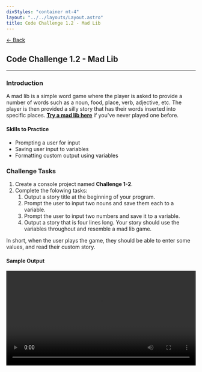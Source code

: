 ```yaml
---
divStyles: "container mt-4"
layout: "../../layouts/Layout.astro"
title: Code Challenge 1.2 - Mad Lib
---
```


[← Back](/code-challenges/)

## Code Challenge 1.2 - Mad Lib

---

### Introduction

A mad lib is a simple word game where the player is asked to provide a number of words such as a noun, food, place, verb, adjective, etc. The player is then provided a silly story that has their words inserted into specific places. **<a href="http://www.madtakes.com/libs/176.html" target="_blank">Try a mad lib here</a>** if you've never played one before.

#### Skills to Practice

- Prompting a user for input
- Saving user input to variables
- Formatting custom output using variables

### Challenge Tasks

1. Create a console project named **Challenge 1-2**.
2. Complete the folowing tasks:
   1. Output a story title at the beginning of your program.
   2. Prompt the user to input two nouns and save them each to a variable.
   3. Prompt the user to input two numbers and save it to a variable.
   4. Output  a story that is four lines long. Your story should use the variables throughout and resemble a mad lib game.

In short, when the user plays the game, they should be able to enter some values, and read their custom story.

#### Sample Output

<div class="row">
    <div class="col-sm-12 col-xl-10 offset-xl-1">
        <video src="/courses/code-challenges/code-challenge-1-2-sample.mp4" autoplay loop width="100%"></video>
    </div>
</div>
